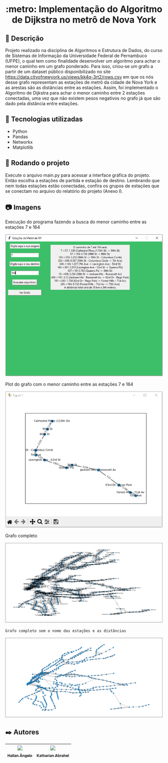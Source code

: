 <h1 align="center">:metro: Implementação do Algoritmo de Dijkstra no metrô de Nova York</h1>

## :memo: Descrição
Projeto realizado na disciplina de Algoritmos e Estrutura de Dados, do curso de Sistemas de Informação da Universidade Federal de Pernambuco (UFPE), o qual tem como finalidade desenvolver um algoritmo para achar o menor caminho em um grafo ponderado. Para isso, criou-se um grafo a partir de um dataset público disponibilizado no site https://data.cityofnewyork.us/views/kk4q-3rt2/rows.csv em que os nós desse grafo representam as estações de metrô da cidade de Nova York e as arestas são as distâncias entre as estações. Assim, foi implementado o Algoritmo de Dijkstra para achar o menor caminho entre 2 estações conectadas, uma vez que não existem pesos negativos no grafo já que são dado pela distância entre estações.

## :wrench: Tecnologias utilizadas
- Python
- Pandas
- Networkx
- Matplotlib

## :rocket: Rodando o projeto
Execute o arquivo main.py para acessar a interface gráfica do projeto. Então escolha a estações de partida e estação de destino. Lembrando que nem todas estações estão conectadas, confira os grupos de estações que se conectam no arquivo do relatório do projeto (Anexo I).

## :camera: Imagens
  Execução do programa fazendo a busca do menor caminho entre as estações 7 e 164
  
 <img src="images/busca_menor_caminho.png" />
 
  Plot do grafo com o menor caminho entre as estações 7 e 164
  
 <img src="images/grafo_menor_caminho.png" />
 
   Grafo completo
  
 <img src="images/grafo_completo.png" />
 
    Grafo completo sem o nome das estações e as distâncias
  
 <img src="images/grafo_sem_valores.png" />


## ✒️ Autores

| [<img src="https://avatars.githubusercontent.com/u/109428550?v=4" width=115><br><sub>Hallan Ângelo</sub>](https://github.com/hallanangelo) | [<img src="https://avatars.githubusercontent.com/u/104030171?v=4" width=115><br><sub>Katharian Abrahel</sub>](https://github.com/katharianabrahel) |
| :-----------------------------------------------------------------------------------------------------------------------------------------: | :-------------------------------------------------------------------------------------------------------------------------------------: |
